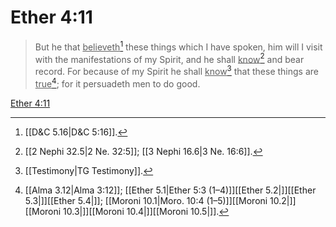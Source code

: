 # Ether 4:11

> But he that <u>believeth</u>[^a] these things which I have spoken, him will I visit with the manifestations of my Spirit, and he shall <u>know</u>[^b] and bear record. For because of my Spirit he shall <u>know</u>[^c] that these things are <u>true</u>[^d]; for it persuadeth men to do good.

[Ether 4:11](https://www.churchofjesuschrist.org/study/scriptures/bofm/ether/4?lang=eng&id=p11#p11)


[^a]: [[D&C 5.16|D&C 5:16]].  
[^b]: [[2 Nephi 32.5|2 Ne. 32:5]]; [[3 Nephi 16.6|3 Ne. 16:6]].  
[^c]: [[Testimony|TG Testimony]].  
[^d]: [[Alma 3.12|Alma 3:12]]; [[Ether 5.1|Ether 5:3 (1–4)]][[Ether 5.2|]][[Ether 5.3|]][[Ether 5.4|]]; [[Moroni 10.1|Moro. 10:4 (1–5)]][[Moroni 10.2|]][[Moroni 10.3|]][[Moroni 10.4|]][[Moroni 10.5|]].  
